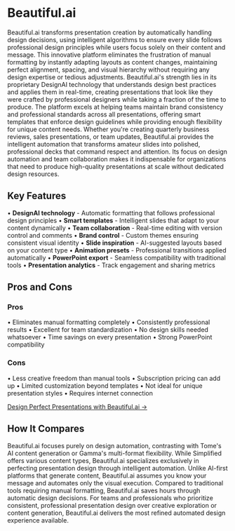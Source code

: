 # Beautiful.ai

Beautiful.ai transforms presentation creation by automatically handling design decisions, using intelligent algorithms to ensure every slide follows professional design principles while users focus solely on their content and message. This innovative platform eliminates the frustration of manual formatting by instantly adapting layouts as content changes, maintaining perfect alignment, spacing, and visual hierarchy without requiring any design expertise or tedious adjustments. Beautiful.ai's strength lies in its proprietary DesignAI technology that understands design best practices and applies them in real-time, creating presentations that look like they were crafted by professional designers while taking a fraction of the time to produce. The platform excels at helping teams maintain brand consistency and professional standards across all presentations, offering smart templates that enforce design guidelines while providing enough flexibility for unique content needs. Whether you're creating quarterly business reviews, sales presentations, or team updates, Beautiful.ai provides the intelligent automation that transforms amateur slides into polished, professional decks that command respect and attention. Its focus on design automation and team collaboration makes it indispensable for organizations that need to produce high-quality presentations at scale without dedicated design resources.

## Key Features

• **DesignAI technology** - Automatic formatting that follows professional design principles
• **Smart templates** - Intelligent slides that adapt to your content dynamically
• **Team collaboration** - Real-time editing with version control and comments
• **Brand control** - Custom themes ensuring consistent visual identity
• **Slide inspiration** - AI-suggested layouts based on your content type
• **Animation presets** - Professional transitions applied automatically
• **PowerPoint export** - Seamless compatibility with traditional tools
• **Presentation analytics** - Track engagement and sharing metrics

## Pros and Cons

### Pros
• Eliminates manual formatting completely
• Consistently professional results
• Excellent for team standardization
• No design skills needed whatsoever
• Time savings on every presentation
• Strong PowerPoint compatibility

### Cons
• Less creative freedom than manual tools
• Subscription pricing can add up
• Limited customization beyond templates
• Not ideal for unique presentation styles
• Requires internet connection

[Design Perfect Presentations with Beautiful.ai →](https://www.beautiful.ai)

## How It Compares

Beautiful.ai focuses purely on design automation, contrasting with Tome's AI content generation or Gamma's multi-format flexibility. While Simplified offers various content types, Beautiful.ai specializes exclusively in perfecting presentation design through intelligent automation. Unlike AI-first platforms that generate content, Beautiful.ai assumes you know your message and automates only the visual execution. Compared to traditional tools requiring manual formatting, Beautiful.ai saves hours through automatic design decisions. For teams and professionals who prioritize consistent, professional presentation design over creative exploration or content generation, Beautiful.ai delivers the most refined automated design experience available.